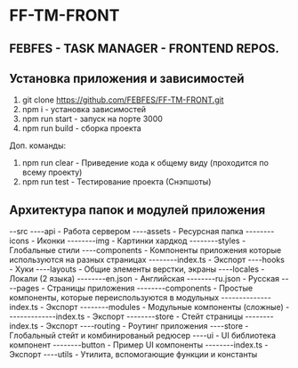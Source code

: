 # FF-TM-FRONT 
## FEBFES - TASK MANAGER - FRONTEND REPOS.

## Установка приложения и зависимостей
1. git clone https://github.com/FEBFES/FF-TM-FRONT.git
2. npm i - установка зависимостей
3. npm run start - запуск на порте 3000
4. npm run build - сборка проекта

Доп. команды:
1. npm run clear - Приведение кода к общему виду (проходится по всему проекту)
2. npm run test - Тестирование проекта (Снэпшоты)

## Архитектура папок и модулей приложения
--src
----api - Работа сервером 
----assets - Ресурсная папка
--------icons - Иконки
--------img - Картинки хардкод
--------styles - Глобальные стили
----components - Компоненты приложения которые используются на разных страницах
--------index.ts - Экспорт
----hooks - Хуки
----layouts - Общие элементы верстки, экраны
----locales - Локали (2 языка)
--------en.json - Английская
--------ru.json - Русская
----pages - Страницы приложения
--------components - Простые компоненты, которые переиспользуются в модульных
--------------index.ts - Экспорт
--------modules - Модульные компоненты (сложные)
--------------index.ts - Экспорт
--------store - Стейт страницы
--------index.ts - Экспорт
----routing - Роутинг приложения
----store - Глобальный стейт и комбинированый редюсер
----ui - UI библиотека компонент
--------button - Пример UI компоненты
--------index.ts - Экспорт
----utils - Утилита, вспомогающие функции и константы

